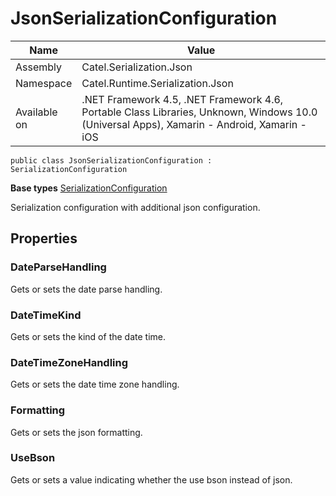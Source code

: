 

# JsonSerializationConfiguration

Name|Value
---|---
Assembly|Catel.Serialization.Json
Namespace|Catel.Runtime.Serialization.Json
Available on|.NET Framework 4.5, .NET Framework 4.6, Portable Class Libraries, Unknown, Windows 10.0 (Universal Apps), Xamarin - Android, Xamarin - iOS

```
public class JsonSerializationConfiguration : SerializationConfiguration
```

**Base types**
[SerializationConfiguration](/Catel.Core\Catel\Runtime\Serialization\SerializationConfiguration.md)


Serialization configuration with additional json configuration.



## Properties

### DateParseHandling

Gets or sets the date parse handling.



### DateTimeKind

Gets or sets the kind of the date time.



### DateTimeZoneHandling

Gets or sets the date time zone handling.



### Formatting

Gets or sets the json formatting.



### UseBson

Gets or sets a value indicating whether the use bson instead of json.



